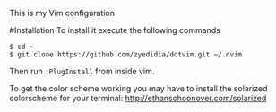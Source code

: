 This is my Vim configuration

#Installation
To install it execute the following commands

```
$ cd ~
$ git clone https://github.com/zyedidia/dotvim.git ~/.nvim
```

Then run `:PlugInstall` from inside vim.

To get the color scheme working you may have to install the solarized colorscheme for your terminal: http://ethanschoonover.com/solarized
